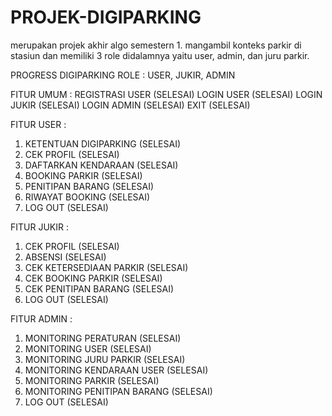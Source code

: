  # PROJEK-DIGIPARKING
merupakan projek akhir algo semestern 1. mangambil konteks parkir di stasiun dan memiliki 3 role didalamnya yaitu user, admin, dan juru parkir.

PROGRESS DIGIPARKING
ROLE : USER, JUKIR, ADMIN

FITUR UMUM :
REGISTRASI USER (SELESAI)
LOGIN USER (SELESAI)
LOGIN JUKIR (SELESAI)
LOGIN ADMIN (SELESAI)
EXIT (SELESAI)

FITUR USER :
1. KETENTUAN DIGIPARKING (SELESAI)
2. CEK PROFIL (SELESAI)
3. DAFTARKAN KENDARAAN (SELESAI)
4. BOOKING PARKIR (SELESAI)
5. PENITIPAN BARANG (SELESAI)
6. RIWAYAT BOOKING (SELESAI) 
7. LOG OUT (SELESAI)

FITUR JUKIR :  
1. CEK PROFIL (SELESAI)
2. ABSENSI (SELESAI)
3. CEK KETERSEDIAAN PARKIR (SELESAI)
4. CEK BOOKING PARKIR (SELESAI)
5. CEK PENITIPAN BARANG (SELESAI)
6. LOG OUT (SELESAI)

FITUR ADMIN :
1. MONITORING PERATURAN (SELESAI)
2. MONITORING USER (SELESAI)
3. MONITORING JURU PARKIR (SELESAI)
4. MONITORING KENDARAAN USER (SELESAI)
5. MONITORING PARKIR (SELESAI)
6. MONITORING PENITIPAN BARANG (SELESAI)
7. LOG OUT (SELESAI)
